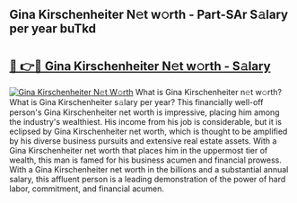## Gina Kirschenheiter N𝚎t w𝚘rth - Part-SAr S𝚊lary per year buTkd

# <h2><a href="http://gc2c32a.nevu.top/?p=Gina+Kirschenheiter">🔗 👉🔴 Gina Kirschenheiter N𝚎t w𝚘rth - S𝚊lary</a></h2>

[![Gina Kirschenheiter N𝚎t W𝚘rth](https://i.imgur.com/Oavwk0R.jpeg)](http://gc2c32a.nevu.top/?p=Gina+Kirschenheiter)
What is Gina Kirschenheiter n𝚎t w𝚘rth? What is Gina Kirschenheiter s𝚊lary per year?
This financially well-off person's Gina Kirschenheiter net worth is impressive, placing him among the industry's wealthiest. His income from his job is considerable, but it is eclipsed by Gina Kirschenheiter net worth, which is thought to be amplified by his diverse business pursuits and extensive real estate assets. With a Gina Kirschenheiter net worth that places him in the uppermost tier of wealth, this man is famed for his business acumen and financial prowess. With a Gina Kirschenheiter net worth in the billions and a substantial annual salary, this affluent person is a leading demonstration of the power of hard labor, commitment, and financial acumen.
